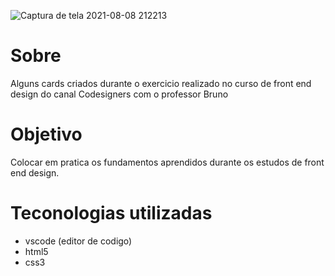 ![Captura de tela 2021-08-08 212213](https://user-images.githubusercontent.com/77129201/128650237-9aa3aba5-87d1-4f37-a658-33a7ff04a87b.png)


# Sobre
Alguns cards criados durante o exercicio realizado no curso de front end design do canal Codesigners com o professor Bruno

# Objetivo
Colocar em pratica os fundamentos aprendidos durante os estudos de front end design.
  
# Teconologias utilizadas
- vscode (editor de codigo)
- html5
- css3
